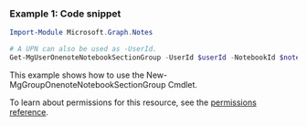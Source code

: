 ### Example 1: Code snippet

```powershellImport-Module Microsoft.Graph.Notes

# A UPN can also be used as -UserId.
Get-MgUserOnenoteNotebookSectionGroup -UserId $userId -NotebookId $notebookId
```
This example shows how to use the New-MgGroupOnenoteNotebookSectionGroup Cmdlet.
To learn about permissions for this resource, see the [permissions reference](/graph/permissions-reference).

